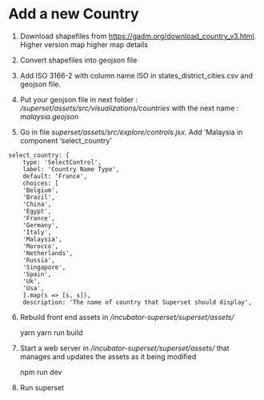 # Add a new Country

1. Download shapefiles from https://gadm.org/download_country_v3.html. Higher version map higher map details

2. Convert shapefiles into geojson file

3. Add ISO 3166-2 with column name ISO in states_district_cities.csv and geojson file.

4. Put your geojson file in next folder : */superset/assets/src/visualizations/countries* with the next name : *malaysia.geojson*

5. Go in file *superset/assets/src/explore/controls.jsx.* Add ‘Malaysia in component ‘select_country’
```
select_country: {
    type: 'SelectControl',
    label: 'Country Name Type',
    default: 'France',
    choices: [
    'Belgium',
    'Brazil',
    'China',
    'Egypt',
    'France',
    'Germany',
    'Italy',
    'Malaysia',
    'Morocco',
    'Netherlands',
    'Russia',
    'Singapore',
    'Spain',
    'Uk',
    'Usa',
    ].map(s => [s, s]),
    description: 'The name of country that Superset should display',
```
6. Rebuild front end assets in */incubator-superset/superset/assets/*

   yarn
   yarn run build

7. Start a web server in */incubator-superset/superset/assets/* that manages and updates the assets as it being modified

   npm run dev

8. Run superset

